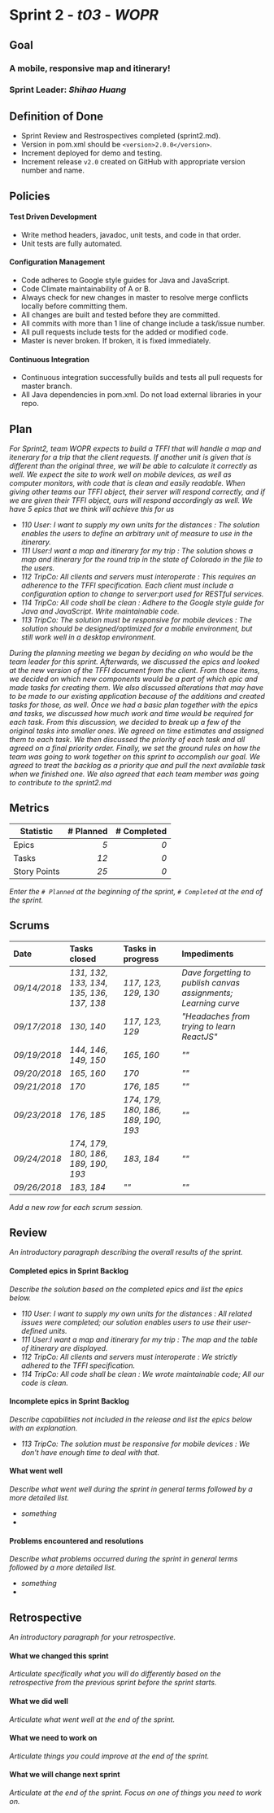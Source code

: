 # Sprint 2 - *t03* - *WOPR*

## Goal

### A mobile, responsive map and itinerary!
### Sprint Leader: *Shihao Huang*

## Definition of Done

* Sprint Review and Restrospectives completed (sprint2.md).
* Version in pom.xml should be `<version>2.0.0</version>`.
* Increment deployed for demo and testing.
* Increment release `v2.0` created on GitHub with appropriate version number and name.


## Policies

#### Test Driven Development
* Write method headers, javadoc, unit tests, and code in that order.
* Unit tests are fully automated.
#### Configuration Management
* Code adheres to Google style guides for Java and JavaScript.
* Code Climate maintainability of A or B.
* Always check for new changes in master to resolve merge conflicts locally before committing them.
* All changes are built and tested before they are committed.
* All commits with more than 1 line of change include a task/issue number.
* All pull requests include tests for the added or modified code.
* Master is never broken.  If broken, it is fixed immediately.
#### Continuous Integration
* Continuous integration successfully builds and tests all pull requests for master branch.
* All Java dependencies in pom.xml.  Do not load external libraries in your repo. 


## Plan

*For Sprint2, team WOPR expects to build a TFFI that will handle a map and itenerary for a trip that the client requests. If
another unit is given that is different than the original three, we will be able to calculate it correctly as well. We
expect the site to work well on mobile devices, as well as computer monitors, with code that is clean and easily readable. 
When giving other teams our TFFI object, their server will respond correctly, and if we are given their TFFI object, ours 
will respond accordingly as well. We have 5 epics that we think will achieve this for us*

* *110 User: I want to supply my own units for the distances : The solution enables the users to define an arbitrary unit of measure to use in the itinerary.*
* *111 User:I want a map and itinerary for my trip : The solution shows a map and itinerary for the round trip in the state of Colorado in the file to the users.*
* *112 TripCo: All clients and servers must interoperate : This requires an adherence to the TFFI specification. Each client must include a configuration option to change to server:port used for RESTful services.*
* *114 TripCo: All code shall be clean : Adhere to the Google style guide for Java and JavaScript. Write maintainable code.*
* *113 TripCo: The solution must be responsive for mobile devices : The solution should be designed/optimized for a mobile environment, but still work well in a desktop environment.*

*During the planning meeting we began by deciding on who would be the team leader for this sprint. Afterwards, we 
discussed the epics and looked at the new version of the TFFI document from the client. From those items, we decided on 
which new components would be a part of which epic and made tasks for creating them. We also discussed alterations that 
may have to be made to our existing application because of the additions and created tasks for those, as well. Once we 
had a basic plan together with the epics and tasks, we discussed how much work and time would be required for each task.
From this discussion, we decided to break up a few of the original tasks into smaller ones. We agreed on time estimates 
and assigned them to each task. We then discussed the priority of each task and all agreed on a final priority order. 
Finally, we set the ground rules on how the team was going to work together on this sprint to accomplish our goal. We 
agreed to treat the backlog as a priority que and pull the next available task when we finished one. We also agreed that 
each team member was going to contribute to the sprint2.md*


## Metrics

| Statistic | # Planned | # Completed |
| --- | ---: | ---: |
| Epics | *5* | *0* |
| Tasks |  *12*   | *0* | 
| Story Points |  *25*  | *0* | 

*Enter the `# Planned` at the beginning of the sprint, `# Completed` at the end of the sprint.*


## Scrums

| Date | Tasks closed  | Tasks in progress | Impediments |
| :--- | :--- | :--- | :--- |
| *09/14/2018* | *131, 132, 133, 134, 135, 136, 137, 138* | *117, 123, 129, 130* | *Dave forgetting to publish canvas assignments; Learning curve* | 
| *09/17/2018* | *130, 140* | *117, 123, 129* | *"Headaches from trying to learn ReactJS"* |
| *09/19/2018* | *144, 146, 149, 150* | *165, 160* | *""* |
| *09/20/2018* | *165, 160* | *170* | *""* |
| *09/21/2018* | *170* | *176, 185* | *""* |
| *09/23/2018* | *176, 185* | *174, 179, 180, 186, 189, 190, 193* | *""* |
| *09/24/2018* | *174, 179, 180, 186, 189, 190, 193* | *183, 184* | *""* |
| *09/26/2018* | *183, 184* | *""* | *""* |

*Add a new row for each scrum session.*

## Review

*An introductory paragraph describing the overall results of the sprint.*

#### Completed epics in Sprint Backlog 

*Describe the solution based on the completed epics and list the epics below.*

* *110 User: I want to supply my own units for the distances : All related issues were completed; our solution enables users to use their user-defined units.*
* *111 User:I want a map and itinerary for my trip : The map and the table of itinerary are displayed.*
* *112 TripCo: All clients and servers must interoperate : We strictly adhered to the TFFI specification.*
* *114 TripCo: All code shall be clean : We wrote maintainable code; All our code is clean.*

#### Incomplete epics in Sprint Backlog 

*Describe capabilities not included in the release and list the epics below with an explanation.*

* *113 TripCo: The solution must be responsive for mobile devices : We don't have enough time to deal with that.*

#### What went well

*Describe what went well during the sprint in general terms followed by a more detailed list.*

* *something*
*

#### Problems encountered and resolutions

*Describe what problems occurred during the sprint in general terms followed by a more detailed list.*

* *something*
*

## Retrospective

*An introductory paragraph for your retrospective.*

#### What we changed this sprint

*Articulate specifically what you will do differently based on the retrospective from the previous sprint before the sprint starts.*

#### What we did well

*Articulate what went well at the end of the sprint.*

#### What we need to work on

*Articulate things you could improve at the end of the sprint.*

#### What we will change next sprint 

*Articulate at the end of the sprint.  Focus on one of things you need to work on.*
